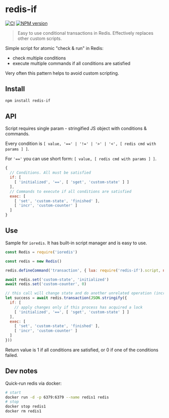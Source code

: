 redis-if
========

[![CI](https://github.com/nodeca/redis-if/workflows/CI/badge.svg)](https://github.com/nodeca/redis-if/actions)
[![NPM version](https://img.shields.io/npm/v/redis-if.svg?style=flat)](https://www.npmjs.org/package/redis-if)


> Easy to use conditional transactions in Redis. Effectively replaces other custom scripts.

Simple script for atomic "check & run" in Redis:

- check multiple conditions
- execute multiple commands if all conditions are satisfied

Very often this pattern helps to avoid custom scripting.


Install
-------

```sh
npm install redis-if
```


API
---

Script requires single param - stringified JS object with conditions & commands.

Every condition is `[ value, '==' | '!=' | '>' | '<', [ redis cmd with params ] ]`.

For `'=='` you can use short form: `[ value, [ redis cmd with params ] ]`.

```js
{
  // Conditions. All must be satisfied
  if: [
    [ 'initialized', '==', [ 'sget', 'custom-state' ] ]
  ],
  // Commands to execute if all conditions are satisfied
  exec: [
    [ 'set', 'custom-state', 'finished' ],
    [ 'incr', 'custom-counter' ]
  ]
}
```


Use
---

Sample for `ioredis`. It has built-in script manager and is easy to use.

```js
const Redis = require('ioredis')

const redis = new Redis()

redis.defineCommand('transaction', { lua: require('redis-if').script, numberOfKeys: 0 })

await redis.set('custom-state', 'initialized')
await redis.set('custom-counter', 0)

// this call will change state and do another unrelated operation (increment) atomically
let success = await redis.transaction(JSON.stringify({
  if: [
    // apply changes only if this process has acquired a lock
    [ 'initialized', '==', [ 'sget', 'custom-state' ] ]
  ],
  exec: [
    [ 'set', 'custom-state', 'finished' ],
    [ 'incr', 'custom-counter' ]
  ]
}))
```

Return value is 1 if all conditions are satisfied, or 0 if one of the conditions failed.

Dev notes
---------

Quick-run redis via docker:

```sh
# start
docker run -d -p 6379:6379 --name redis1 redis
# stop
docker stop redis1
docker rm redis1
```
